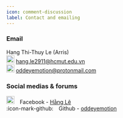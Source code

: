 ```yaml
---
icon: comment-discussion
label: Contact and emailing
---
```


### Email
Hang Thi-Thuy Le (Arris)\
<a title=""><img width="21" src="https://flagdownload.com/wp-content/uploads/Flag_of_Vietnam-4096x2731.png"></a> hang.le2911@hcmut.edu.vn\
<a title=""><img width="21" src="https://media.istockphoto.com/id/500425531/vector/flag-of-united-kingdom.jpg?s=612x612&w=0&k=20&c=s1FXadZm6OdXeUHFdnLjBq89zZTNml66DY8xyAU9ygk="></a> oddeyemotion@protonmail.com

### Social medias & forums
<a title="Facebook" href="https://commons.wikimedia.org/wiki/File:2021_Facebook_icon.svg"><img width="21" alt="2021 Facebook icon" src="https://upload.wikimedia.org/wikipedia/commons/thumb/b/b8/2021_Facebook_icon.svg/128px-2021_Facebook_icon.svg.png"></a> ⠀Facebook - [Hằng Lê](https://www.facebook.com/oddeyemotion/) \
:icon-mark-github: ⠀Github - [oddeyemotion](https://github.com/oddeyemotion)